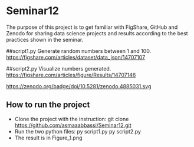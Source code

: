 # Seminar12

The purpose of this project is to get familiar with FigShare, GitHub and Zenodo for sharing data science projects and results according to the best practices shown in the seminar.

##script1.py
Generate random numbers between 1 and 100.
https://figshare.com/articles/dataset/data_json/14707107

##script2.py
Visualize numbers generated.
https://figshare.com/articles/figure/Results/14707146

https://zenodo.org/badge/doi/10.5281/zenodo.4885031.svg

## How to run the project

* Clone the project with the instruction: git clone https://github.com/asmaaabbassi/Seminar12.git
* Run the two python files:
      py script1.py
      py script2.py
* The result  is in Figure_1.png





